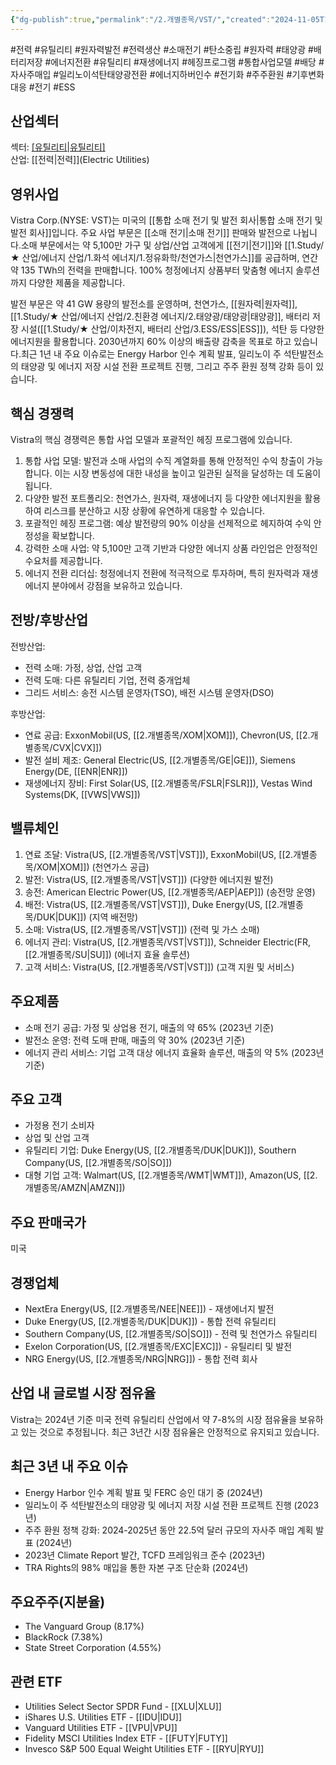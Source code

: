 ```yaml
---
{"dg-publish":true,"permalink":"/2.개별종목/VST/","created":"2024-11-05T14:49:04.251+09:00","updated":"2025-06-03T20:06:02.038+09:00"}
---
```


#전력 #유틸리티 #원자력발전 #전력생산 #소매전기 #탄소중립 #원자력 #태양광 #배터리저장 #에너지전환 #유틸리티 #재생에너지 #헤징프로그램 #통합사업모델 #배당 #자사주매입 #일리노이석탄태양광전환 #에너지하버인수 #전기화 #주주환원 #기후변화대응 #전기 #ESS 


## 산업섹터

섹터: [[유틸리티\|유틸리티]](Utilities)  
산업: [[전력\|전력]](Electric Utilities)

## 영위사업

Vistra Corp.(NYSE: VST)는 미국의 [[통합 소매 전기 및 발전 회사\|통합 소매 전기 및 발전 회사]]입니다. 주요 사업 부문은 [[소매 전기\|소매 전기]] 판매와 발전으로 나뉩니다.소매 부문에서는 약 5,100만 가구 및 상업/산업 고객에게 [[전기\|전기]]와 [[1.Study/★ 산업/에너지 산업/1.화석 에너지/1.정유화학/천연가스\|천연가스]]를 공급하며, 연간 약 135 TWh의 전력을 판매합니다. 100% 청정에너지 상품부터 맞춤형 에너지 솔루션까지 다양한 제품을 제공합니다.

발전 부문은 약 41 GW 용량의 발전소를 운영하며, 천연가스, [[원자력\|원자력]], [[1.Study/★ 산업/에너지 산업/2.친환경 에너지/2.태양광/태양광\|태양광]], 배터리 저장 시설([[1.Study/★ 산업/이차전지, 배터리 산업/3.ESS/ESS\|ESS]]), 석탄 등 다양한 에너지원을 활용합니다. 2030년까지 60% 이상의 배출량 감축을 목표로 하고 있습니다.최근 1년 내 주요 이슈로는 Energy Harbor 인수 계획 발표, 일리노이 주 석탄발전소의 태양광 및 에너지 저장 시설 전환 프로젝트 진행, 그리고 주주 환원 정책 강화 등이 있습니다.

## 핵심 경쟁력

Vistra의 핵심 경쟁력은 통합 사업 모델과 포괄적인 헤징 프로그램에 있습니다.

1. 통합 사업 모델: 발전과 소매 사업의 수직 계열화를 통해 안정적인 수익 창출이 가능합니다. 이는 시장 변동성에 대한 내성을 높이고 일관된 실적을 달성하는 데 도움이 됩니다.
2. 다양한 발전 포트폴리오: 천연가스, 원자력, 재생에너지 등 다양한 에너지원을 활용하여 리스크를 분산하고 시장 상황에 유연하게 대응할 수 있습니다.
3. 포괄적인 헤징 프로그램: 예상 발전량의 90% 이상을 선제적으로 헤지하여 수익 안정성을 확보합니다.
4. 강력한 소매 사업: 약 5,100만 고객 기반과 다양한 에너지 상품 라인업은 안정적인 수요처를 제공합니다.
5. 에너지 전환 리더십: 청정에너지 전환에 적극적으로 투자하며, 특히 원자력과 재생에너지 분야에서 강점을 보유하고 있습니다.

## 전방/후방산업

전방산업:

- 전력 소매: 가정, 상업, 산업 고객
- 전력 도매: 다른 유틸리티 기업, 전력 중개업체
- 그리드 서비스: 송전 시스템 운영자(TSO), 배전 시스템 운영자(DSO)

후방산업:

- 연료 공급: ExxonMobil(US, [[2.개별종목/XOM\|XOM]]), Chevron(US, [[2.개별종목/CVX\|CVX]])
- 발전 설비 제조: General Electric(US, [[2.개별종목/GE\|GE]]), Siemens Energy(DE, [[ENR\|ENR]])
- 재생에너지 장비: First Solar(US, [[2.개별종목/FSLR\|FSLR]]), Vestas Wind Systems(DK, [[VWS\|VWS]])

## 밸류체인

1. 연료 조달: Vistra(US, [[2.개별종목/VST\|VST]]), ExxonMobil(US, [[2.개별종목/XOM\|XOM]]) (천연가스 공급)
2. 발전: Vistra(US, [[2.개별종목/VST\|VST]]) (다양한 에너지원 발전)
3. 송전: American Electric Power(US, [[2.개별종목/AEP\|AEP]]) (송전망 운영)
4. 배전: Vistra(US, [[2.개별종목/VST\|VST]]), Duke Energy(US, [[2.개별종목/DUK\|DUK]]) (지역 배전망)
5. 소매: Vistra(US, [[2.개별종목/VST\|VST]]) (전력 및 가스 소매)
6. 에너지 관리: Vistra(US, [[2.개별종목/VST\|VST]]), Schneider Electric(FR, [[2.개별종목/SU\|SU]]) (에너지 효율 솔루션)
7. 고객 서비스: Vistra(US, [[2.개별종목/VST\|VST]]) (고객 지원 및 서비스)

## 주요제품

- 소매 전기 공급: 가정 및 상업용 전기, 매출의 약 65% (2023년 기준)
- 발전소 운영: 전력 도매 판매, 매출의 약 30% (2023년 기준)
- 에너지 관리 서비스: 기업 고객 대상 에너지 효율화 솔루션, 매출의 약 5% (2023년 기준)

## 주요 고객

- 가정용 전기 소비자
- 상업 및 산업 고객
- 유틸리티 기업: Duke Energy(US, [[2.개별종목/DUK\|DUK]]), Southern Company(US, [[2.개별종목/SO\|SO]])
- 대형 기업 고객: Walmart(US, [[2.개별종목/WMT\|WMT]]), Amazon(US, [[2.개별종목/AMZN\|AMZN]])

## 주요 판매국가

미국

## 경쟁업체

- NextEra Energy(US, [[2.개별종목/NEE\|NEE]]) - 재생에너지 발전
- Duke Energy(US, [[2.개별종목/DUK\|DUK]]) - 통합 전력 유틸리티
- Southern Company(US, [[2.개별종목/SO\|SO]]) - 전력 및 천연가스 유틸리티
- Exelon Corporation(US, [[2.개별종목/EXC\|EXC]]) - 유틸리티 및 발전
- NRG Energy(US, [[2.개별종목/NRG\|NRG]]) - 통합 전력 회사

## 산업 내 글로벌 시장 점유율

Vistra는 2024년 기준 미국 전력 유틸리티 산업에서 약 7-8%의 시장 점유율을 보유하고 있는 것으로 추정됩니다. 최근 3년간 시장 점유율은 안정적으로 유지되고 있습니다.

## 최근 3년 내 주요 이슈

- Energy Harbor 인수 계획 발표 및 FERC 승인 대기 중 (2024년)
- 일리노이 주 석탄발전소의 태양광 및 에너지 저장 시설 전환 프로젝트 진행 (2023년)
- 주주 환원 정책 강화: 2024-2025년 동안 22.5억 달러 규모의 자사주 매입 계획 발표 (2024년)
- 2023년 Climate Report 발간, TCFD 프레임워크 준수 (2023년)
- TRA Rights의 98% 매입을 통한 자본 구조 단순화 (2024년)

## 주요주주(지분율)

- The Vanguard Group (8.17%)
- BlackRock (7.38%)
- State Street Corporation (4.55%)

## 관련 ETF

- Utilities Select Sector SPDR Fund - [[XLU\|XLU]]
- iShares U.S. Utilities ETF - [[IDU\|IDU]]
- Vanguard Utilities ETF - [[VPU\|VPU]]
- Fidelity MSCI Utilities Index ETF - [[FUTY\|FUTY]]
- Invesco S&P 500 Equal Weight Utilities ETF - [[RYU\|RYU]]